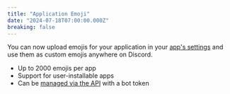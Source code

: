 ```yaml
---
title: "Application Emoji"
date: "2024-07-18T07:00:00.000Z"
breaking: false
---
```


You can now upload emojis for your application in your [app's settings](https://discord.com/developers/applications) and use them as custom emojis anywhere on Discord.

* Up to 2000 emojis per app
* Support for user-installable apps
* Can be [managed via the API](#DOCS_RESOURCES_EMOJI/create-application-emoji) with a bot token
